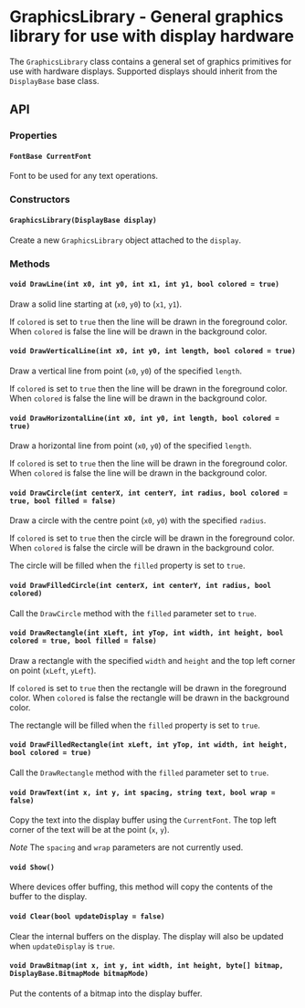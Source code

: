 # GraphicsLibrary - General graphics library for use with display hardware

The `GraphicsLibrary` class contains a general set of graphics primitives for use with hardware displays.  Supported displays should inherit from the `DisplayBase` base class.

## API

### Properties

#### `FontBase CurrentFont`

Font to be used for any text operations.

### Constructors

#### `GraphicsLibrary(DisplayBase display)`

Create a new `GraphicsLibrary` object attached to the `display`.

### Methods

#### `void DrawLine(int x0, int y0, int x1, int y1, bool colored = true)`

Draw a solid line starting at (`x0`, `y0`) to (`x1`, `y1`).

If `colored` is set to `true` then the line will be drawn in the foreground color.  When `colored` is false the line will be drawn in the background color.

#### `void DrawVerticalLine(int x0, int y0, int length, bool colored = true)`

Draw a vertical line from point (`x0`, `y0`) of the specified `length`.

If `colored` is set to `true` then the line will be drawn in the foreground color.  When `colored` is false the line will be drawn in the background color.

#### `void DrawHorizontalLine(int x0, int y0, int length, bool colored = true)`

Draw a horizontal line from point (`x0`, `y0`) of the specified `length`.

If `colored` is set to `true` then the line will be drawn in the foreground color.  When `colored` is false the line will be drawn in the background color.

#### `void DrawCircle(int centerX, int centerY, int radius, bool colored = true, bool filled = false)`

Draw a circle with the centre point (`x0`, `y0`) with the specified `radius`.

If `colored` is set to `true` then the circle will be drawn in the foreground color.  When `colored` is false the circle will be drawn in the background color.

The circle will be filled when the `filled` property is set to `true`.

#### `void DrawFilledCircle(int centerX, int centerY, int radius, bool colored)`

Call the `DrawCircle` method with the `filled` parameter set to `true`.

#### `void DrawRectangle(int xLeft, int yTop, int width, int height, bool colored = true, bool filled = false)`

Draw a rectangle with the specified `width` and `height` and the top left corner on point (`xLeft`, `yLeft`).

If `colored` is set to `true` then the rectangle will be drawn in the foreground color.  When `colored` is false the rectangle will be drawn in the background color.

The rectangle will be filled when the `filled` property is set to `true`.

#### `void DrawFilledRectangle(int xLeft, int yTop, int width, int height, bool colored = true)`

Call the `DrawRectangle` method with the `filled` parameter set to `true`.

#### `void DrawText(int x, int y, int spacing, string text, bool wrap = false)`

Copy the text into the display buffer using the `CurrentFont`.  The top left corner of the text will be at the point (`x`, `y`).

*Note* The `spacing` and `wrap` parameters are not currently used.

#### `void Show()`

Where devices offer buffing, this method will copy the contents of the buffer to the display.

#### `void Clear(bool updateDisplay = false)`

Clear the internal buffers on the display.  The display will also be updated when `updateDisplay` is `true`.

#### `void DrawBitmap(int x, int y, int width, int height, byte[] bitmap, DisplayBase.BitmapMode bitmapMode)`

Put the contents of a bitmap into the display buffer.
